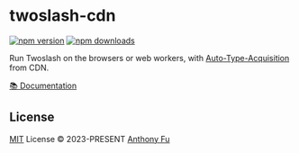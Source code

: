 # twoslash-cdn

[![npm version][npm-version-src]][npm-version-href]
[![npm downloads][npm-downloads-src]][npm-downloads-href]

Run Twoslash on the browsers or web workers, with [Auto-Type-Acquisition](https://www.typescriptlang.org/play#example/automatic-type-acquisition) from CDN.

[📚 Documentation](https://twoslash.netlify.app/packages/cdn)

## License

[MIT](./LICENSE) License © 2023-PRESENT [Anthony Fu](https://github.com/antfu)

<!-- Badges -->

[npm-version-src]: https://img.shields.io/npm/v/twoslash-cdn?style=flat&colorA=080f12&colorB=1fa669
[npm-version-href]: https://npmjs.com/package/twoslash-cdn
[npm-downloads-src]: https://img.shields.io/npm/dm/twoslash-cdn?style=flat&colorA=080f12&colorB=1fa669
[npm-downloads-href]: https://npmjs.com/package/twoslash-cdn
